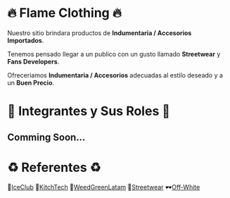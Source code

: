 # 🔥 Flame Clothing 🔥

Nuestro sitio brindara productos de **Indumentaria / Accesorios Importados**. 
>>
Tenemos pensado llegar a un publico con un gusto llamado **Streetwear** y **Fans Developers**. 
>>
Ofreceriamos **Indumentaria / Accesorios** adecuadas al estilo deseado y a un **Buen Precio**. 

# 👥 Integrantes y Sus Roles 👥

## Comming Soon... 

# ♻️ Referentes ♻️

🧊[IceClub](https://iceclub.com.ar/)
👾[KitchTech](https://www.kitchtech.com.ar/)
🍃[WeedGreenLatam](https://www.weedgreenlatam.com/en)
🥷[Streetwear](https://streetwear.store/)
🕶️[Off-White](https://www.off---white.com/en-co/)